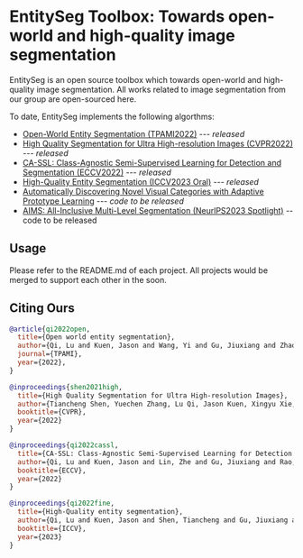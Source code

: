 # EntitySeg Toolbox: Towards open-world and high-quality image segmentation

EntitySeg is an open source toolbox which towards open-world and high-quality image segmentation. All works related to image segmentation from our group are open-sourced here.

To date, EntitySeg implements the following algorthms:

* [Open-World Entity Segmentation (TPAMI2022)](Entity/README.md) --- _released_ 
* [High Quality Segmentation for Ultra High-resolution Images (CVPR2022)](High-Quality-Segmention/README.md) --- _released_
* [CA-SSL: Class-Agnostic Semi-Supervised Learning for Detection and Segmentation (ECCV2022)]() ---  _released_
* [High-Quality Entity Segmentation (ICCV2023 Oral)](Entityv2/README.md) ---  _released_
* [Automatically Discovering Novel Visual Categories with Adaptive Prototype Learning]() --- _code to be released_
* [AIMS: All-Inclusive Multi-Level Segmentation (NeurlPS2023 Spotlight)]() -- code to be released


## Usage

Please refer to the README.md of each project. All projects would be merged to support each other in the soon.


## Citing Ours


```BibTeX
@article{qi2022open,
  title={Open world entity segmentation},
  author={Qi, Lu and Kuen, Jason and Wang, Yi and Gu, Jiuxiang and Zhao, Hengshuang and Torr, Philip and Lin, Zhe and Jia, Jiaya},
  journal={TPAMI},
  year={2022},
}

@inproceedings{shen2021high,
  title={High Quality Segmentation for Ultra High-resolution Images},
  author={Tiancheng Shen, Yuechen Zhang, Lu Qi, Jason Kuen, Xingyu Xie, Jianlong Wu, Zhe Lin, Jiaya Jia},
  booktitle={CVPR},
  year={2022}
}

@inproceedings{qi2022cassl,
  title={CA-SSL: Class-Agnostic Semi-Supervised Learning for Detection and Segmentation},
  author={Qi, Lu and Kuen, Jason and Lin, Zhe and Gu, Jiuxiang and Rao, Fengyun and Li, Dian and Guo, Weidong and Wen, Zhen and Yang, Ming-Hsuan and Jia, Jiaya},
  booktitle={ECCV},
  year={2022}
}

@inproceedings{qi2022fine,
  title={High-Quality entity segmentation},
  author={Qi, Lu and Kuen, Jason and Shen, Tiancheng and Gu, Jiuxiang and Guo, Weidong and Jia, Jiaya and Lin, Zhe and Yang, Ming-Hsuan},
  booktitle={ICCV},
  year={2023}
}

```
